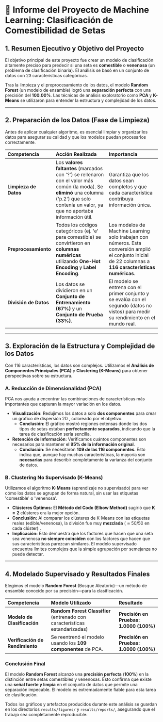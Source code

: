 # 🍄 Informe del Proyecto de Machine Learning: Clasificación de Comestibilidad de Setas

## 1. Resumen Ejecutivo y Objetivo del Proyecto

El objetivo principal de este proyecto fue crear un modelo de clasificación altamente preciso para predecir si una seta es **comestible** o **venenosa** (un problema de clasificación binaria). El análisis se basó en un conjunto de datos con 23 características categóricas.

Tras la limpieza y el preprocesamiento de los datos, el modelo **Random Forest** (un modelo de ensamble) logró una **separación perfecta** con una precisión del $\mathbf{100.00\%}$. Las técnicas de análisis exploratorio como **PCA** y **K-Means** se utilizaron para entender la estructura y complejidad de los datos.

---

## 2. Preparación de los Datos (Fase de Limpieza)

Antes de aplicar cualquier algoritmo, es esencial limpiar y organizar los datos para asegurar su calidad y que los modelos puedan procesarlos correctamente.

| Competencia | Acción Realizada | Importancia |
| :--- | :--- | :--- |
| **Limpieza de Datos** | Los **valores faltantes** (marcados con '?') se rellenaron con el valor más común (la moda). Se **eliminó** una columna ('p.2') que solo contenía un valor, ya que no aportaba información útil. | Garantiza que los datos sean completos y que cada característica contribuya información única. |
| **Preprocesamiento** | Todos los códigos categóricos (ej. 'e' para comestible) se convirtieron en **columnas numéricas** utilizando **One-Hot Encoding** y **Label Encoding**. | Los modelos de Machine Learning solo trabajan con números. Esta conversión amplió el conjunto inicial de 22 columnas a **116 características numéricas**. |
| **División de Datos** | Los datos se dividieron en un **Conjunto de Entrenamiento (67%)** y un **Conjunto de Prueba (33%)**. | El modelo se entrena con el primer conjunto y se evalúa con el segundo (datos no vistos) para medir su rendimiento en el mundo real. |

---

## 3. Exploración de la Estructura y Complejidad de los Datos

Con 116 características, los datos son complejos. Utilizamos el **Análisis de Componentes Principales (PCA)** y **Clustering (K-Means)** para obtener perspectivas sobre su estructura.

### A. Reducción de Dimensionalidad (PCA)

PCA nos ayuda a encontrar las combinaciones de características más importantes que capturan la mayor variación en los datos.

* **Visualización:** Redujimos los datos a solo **dos componentes** para crear un gráfico de dispersión 2D , coloreado por el objetivo.
    * **Conclusión:** El gráfico mostró regiones extensas donde los dos tipos de setas estaban **perfectamente separados**, indicando que la tarea de clasificación sería sencilla.
* **Retención de Información:** Verificamos cuántos componentes son necesarios para mantener el **$\mathbf{95\%}$ de la información original**.
    * **Conclusión:** Se necesitaron **109 de las 116 componentes**. Esto indica que, aunque hay muchas características, la mayoría son **necesarias** para describir completamente la varianza del conjunto de datos.

### B. Clustering No Supervisado (K-Means)

Utilizamos el algoritmo **K-Means** (aprendizaje no supervisado) para ver cómo los datos se agrupan de forma natural, sin usar las etiquetas 'comestible' o 'venenosa'. 

* **Clústeres Óptimos:** El **Método del Codo (Elbow Method)** sugirió que $\mathbf{K=2}$ clústeres era la mejor opción.
* **Conclusión:** Al comparar los clústeres de K-Means con las etiquetas reales (edible/venenosa), la división fue muy **mezclada** ($\approx 50/50$ en cada clúster) .
* **Implicación:** Esto demuestra que los factores que hacen que una seta sea venenosa **no siempre coinciden** con los factores que hacen que sus características parezcan similares. El modelo supervisado encuentra límites complejos que la simple agrupación por semejanza no puede detectar.

---

## 4. Modelado Supervisado y Resultados Finales

Elegimos el modelo **Random Forest** (Bosque Aleatorio)—un método de ensamble conocido por su precisión—para la clasificación.

| Competencia | Modelo Utilizado | Resultado |
| :--- | :--- | :--- |
| **Modelo de Clasificación** | **Random Forest Classifier** (entrenado con características estandarizadas) | **Precisión en Pruebas: $\mathbf{1.0000}$ (100%)** |
| **Verificación de Rendimiento** | Se reentrenó el modelo usando los **$\mathbf{109}$ componentes** de PCA. | **Precisión en Pruebas: $\mathbf{1.0000}$ (100%)** |

### Conclusión Final

El modelo **Random Forest** alcanzó una **precisión perfecta** ($\mathbf{100\%}$) en la distinción entre setas comestibles y venenosas. Esto confirma que existe una **señal fuerte y limpia** en el conjunto de datos que permite una separación impecable. El modelo es extremadamente fiable para esta tarea de clasificación.

Todos los gráficos y artefactos producidos durante este análisis se guardan en los directorios `results/figures/` y `results/reports/`, asegurando que el trabajo sea completamente reproducible.